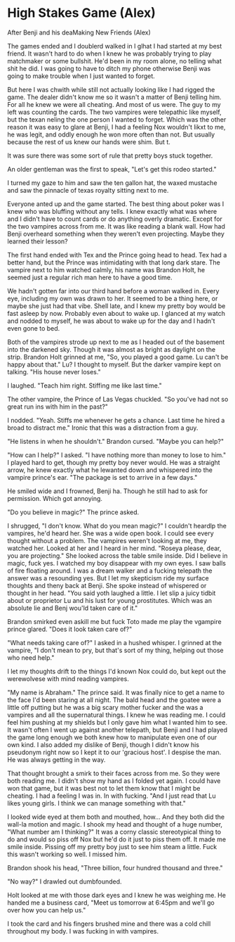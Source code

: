 #  High Stakes Game (Alex)

After Benji and his deaMaking New Friends (Alex)

The games ended and I doublerd walked in I glhat I had started at my best friend. It wasn't hard
to do when I knew he was probably trying to play matchmaker or some bullshit.
He'd been in my room alone, no telling what shit he did. I was going to have to
ditch my phone otherwise Benji was going to make trouble when I just wanted to
forget.

But here I was chwith while still not actually
looking like I had rigged the game. The dealer didn't know me so it wasn't a
matter of Benji telling him. For all he knew we were all cheating. And most of
us were. The guy to my left was counting the cards. The two vampires were
telepathic like myself, but the texan neling the one person I wanted to forget. Which was the other
reason it was easy to glare at Benji, I had a feeling Nox wouldn't likxt to me, he was legit, and oddly enough
he won more often than not. But usually because the rest of us knew our hands
were shim. Butt.

It was sure there was some sort of rule that pretty boys stuck together.

An older gentleman was the first to speak, "Let's get this rodeo started."

I turned my gaze to him and saw the ten gallon hat, the waxed mustache and saw
the pinnacle of texas royalty sitting next to me.

Everyone anted up and the game started. The best thing about poker was I knew
who was bluffing without any tells. I knew exactly what was where and I didn't
have to count cards or do anything overly dramatic. Except for the two vampires
across from me. It was like reading a blank wall. How had Benji overheard
something when they weren't even projecting. Maybe they learned their lesson?

The first hand ended with Tex and the Prince going head to head. Tex had a
better hand, but the Prince was intimidating with that long dark stare. The
vampire next to him watched calmly, his name was Brandon Holt, he seemed just a
regular rich man here to have a good time.

We hadn't gotten far into our third hand before a woman walked in. Every eye,
including my own was drawn to her. It seemed to be a thing here, or maybe she
just had that vibe. Shell late, and I knew my pretty boy would be fast asleep by now. Probably
even about to wake up. I glanced at my watch and nodded to myself, he was about
to wake up for the day and I hadn't even gone to bed.

Both of the vampires strode up next to me as I headed out of the basement into
the darkened sky. Though it was almost as bright as daylight on the strip.
Brandon Holt grinned at me, "So, you played a good game. Lu can't be happy about
that." Lu? I thought to myself. But the darker vampire kept on talking. "His
house never loses."

I laughed. "Teach him right. Stiffing me like last time."

The other vampire, the Prince of Las Vegas chuckled. "So you've had not so great
run ins with him in the past?"

I nodded. "Yeah. Stiffs me whenever he gets a chance. Last time he hired a broad
to distract me." Ironic that this was a distraction from a guy.

"He listens in when he shouldn't." Brandon cursed. "Maybe you can help?"

"How can I help?" I asked. "I have nothing more than money to lose to him." I
played hard to get, though my pretty boy never would. He was a straight arrow,
he knew exactly what he lewanted down and whispered into the vampire prince's ear.
"The package is set to arrive in a few days."

He smiled wide and I frowned, Benji ha. Though he still had to ask for permission. Which
got annoying.

"Do you believe in magic?" The prince asked.

I shrugged, "I don't know. What do you mean magic?" I couldn't heardlp the vampires, he'd heard her.
She was a wide open book. I could see every thought without a problem. The
vampires weren't looking at me, they watched her. Looked at her and I heard in
her mind. "Roseya please, dear, you are projecting." She looked across the table
smile
inside. Did I believe in magic, fuck yes. I watched my boy disappear with my own
eyes. I saw balls of fire floating around. I was a dream walker and a fucking
telepath the answer was a resounding yes. But I let my skepticism ride my
surface thoughts and theny back at Benji. She spoke instead of whispered or thought in her head.
"You said yoth laughed a little. I let slip a juicy tidbit about
or proprietor Lu and his lust for young prostitutes. Which was an absolute lie
and Benj wou'ld taken care of it."

Brandon smirked even askill me but fuck Toto made me play the vgampire prince glared. "Does it look taken care of?"

"What needs taking care of?" I asked in a hushed whisper. I grinned at the
vampire, "I don't mean to pry, but that's sort of my thing, helping out those
who need help."

I let my thoughts drift to the things I'd known Nox could do, but kept out the
werewolvese with mind reading
vampires.

"My name is Abraham." The prince said. It was finally nice to get a name to the
face I'd been staring at all night. The bald head and the goatee were a little
off putting but he was a big scary mother fucker and the was a vampires and all the supernatural things. I knew he was
reading me. I could feel him pushing at my shields but I only gave him what I
wanted him to see. It wasn't often I went up against another telepath, but Benji
and I had played the game long enough we both knew how to manipulate even one of
our own kind. I also added my dislike of Benji, though I didn't know his
pseudonym right now so I kept it to our 'gracious host'. I despise the man. He
was always getting in the way.

That thought brought a smirk to their faces across from me. So they were both
reading me. I didn't show my hand as I folded yet again. I could have won that
game, but it was best not to let them know that I might be cheating. I had a
feeling I was in. In with fucking. "And I
just read that Lu likes young girls. I think we can manage something with that."

I looked wide eyed at them both and mouthed, how… And they both did the wall-la
motion and magic. I shook my head and thought of a huge number, "What number am
I thinking?" It was a corny classic stereotypical thing to do and would so piss
off Nox but he'd do it just to piss them off. It made me smile inside. Pissing
off my pretty boy just to see him steam a little. Fuck this wasn't working so
well. I missed him.

Brandon shook his head, "Three billion, four hundred thousand and three."

"No way?" I drawled out dumbfounded.

Holt looked at me with those dark eyes and I knew he was weighing me. He handed
me a business card, "Meet us tomorrow at 6:45pm and we'll go over how you can
help us."

I took the card and his fingers brushed mine and there was a cold chill
throughout my body. I was fucking in with vampires.


<!--stackedit_data:
eyJoaXN0b3J5IjpbMTQxNDg4NjU2MiwyMDEyNTMxNjg0XX0=
-->